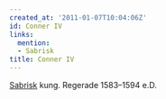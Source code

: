 ```yaml
---
created_at: '2011-01-07T10:04:06Z'
id: Conner IV
links:
  mention:
  - Sabrisk
title: Conner IV
---
```


[Sabrisk] kung. Regerade 1583–1594 e.D.

  [Sabrisk]: Sabrisk

